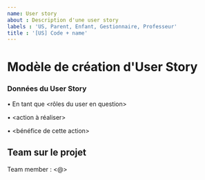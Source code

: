 ```yaml
---
name: User story
about : Description d'une user story
labels : 'US, Parent, Enfant, Gestionnaire, Professeur'
title : '[US] Code + name'
---
```


# Modèle de création d'User Story

<h3>Données du User Story</h3>

• En tant que <rôles du user en question>

•  <action à réaliser>

• <bénéfice de cette action>

## Team sur le projet

Team member : <@>
